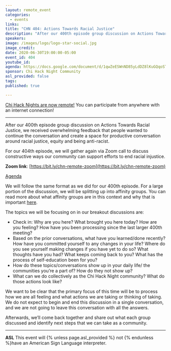 ```yaml
---
layout: remote_event
categories:
  - events
links:
title: "CHN 404: Actions Towards Racial Justice"
description: "After our 400th episode group discussion on Actions Towards Racial Justice, we received overwhelming feedback that people wanted to continue the conversation and create a space for productive conversation around racial justice, equity and being anti-racist. For our 404th episode, we will gather again via Zoom call to discuss constructive ways our community can support efforts to end racial injustice."
speakers:
image: /images/logo/logo-star-social.jpg
image_credit:
date: 2020-06-30T19:00:00-05:00
event_id: 404
youtube_id:
agenda: https://docs.google.com/document/d/1qwZeESWnND85yLdDZ8lKuGQqoSTHEF_SwrisgyMgynE/edit#
sponsor: Chi Hack Night Community
asl_provided: false
tags:
published: true

---
```


[Chi Hack Nights are now remote!](/blog/2020/03/16/chi-hack-night-going-remote.html) You can participate from anywhere with an internet connection!

---

After our 400th episode group discussion on Actions Towards Racial Justice, we received overwhelming feedback that people wanted to continue the conversation and create a space for productive conversation around racial justice, equity and being anti-racist. 

For our 404th episode, we will gather again via Zoom call to discuss constructive ways our community can support efforts to end racial injustice.

**Zoom link**: [https://bit.ly/chn-remote-zoom](https://bit.ly/chn-remote-zoom)

[Agenda](https://docs.google.com/document/d/1qwZeESWnND85yLdDZ8lKuGQqoSTHEF_SwrisgyMgynE/edit#)

We will follow the same format as we did for our 400th episode. For a large portion of the discussion, we will be splitting up into affinity groups. You can read more about what affinity groups are in this context and why that is important [here](https://www.racialequitytools.org/act/strategies/caucus-affinity-groups). 

The topics we will be focusing on in our breakout discussions are:

- Check in: Why are you here? What brought you here today? How are you feeling? How have you been processing since the last larger 400th meeting? 
- Based on the prior conversations, what have you learned/done recently? How have you committed yourself to any changes in your life? Where do you see yourself making changes if you have yet to do so? What thoughts have you had? What keeps coming back to you? What has the process of self-education been for you? 
- How do these topics/conversations show up in your daily life/ the communities you’re a part of? How do they not show up? 
- What can we do collectively as the Chi Hack Night community? What do those actions look like? 

We want to be clear that the primary focus of this time will be to process how we are all feeling and what actions we are taking or thinking of taking. We do not expect to begin and end this discussion in a single conversation, and we are not going to leave this conversation with all the answers.

Afterwards, we’ll come back together and share out what each group discussed and identify next steps that we can take as a community.

---

**ASL** This event will {% unless page.asl_provided %} not {% endunless %}have an American Sign Language interpreter.

